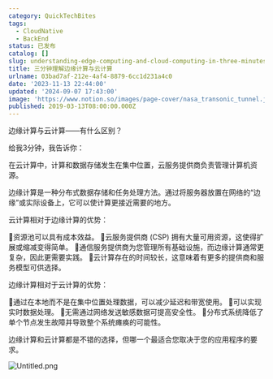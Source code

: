 ```yaml
---
category: QuickTechBites
tags:
  - CloudNative
  - BackEnd
status: 已发布
catalog: []
slug: understanding-edge-computing-and-cloud-computing-in-three-minutes
title: 三分钟理解边缘计算与云计算
urlname: 03bad7af-212e-4af4-8879-6cc1d231a4c0
date: '2023-11-13 22:44:00'
updated: '2024-09-07 17:43:00'
image: 'https://www.notion.so/images/page-cover/nasa_transonic_tunnel.jpg'
published: 2019-03-13T08:00:00.000Z
---
```


边缘计算与云计算——有什么区别？


给我3分钟，我告诉你：


在云计算中，计算和数据存储发生在集中位置，云服务提供商负责管理计算机资源。


边缘计算是一种分布式数据存储和任务处理方法。通过将服务器放置在网络的“边缘”或实际设备上，它可以使计算更接近需要的地方。


云计算相对于边缘计算的优势：


🔹资源池可以具有成本效益。
🔹云服务提供商 (CSP) 拥有大量可用资源，这使得扩展或缩减变得简单。
🔹通信服务提供商为您管理所有基础设施，而边缘计算通常更复杂，因此更需要实践。
🔹云计算存在的时间较长，这意味着有更多的提供商和服务模型可供选择。


边缘计算相对于云计算的优势：


🔸通过在本地而不是在集中位置处理数据，可以减少延迟和带宽使用。
🔸可以实现实时数据处理。
🔸无需通过网络发送敏感数据可提高安全性。
🔸分布式系统降低了单个节点发生故障并导致整个系统瘫痪的可能性。


边缘计算和云计算都是不错的选择，但哪一个最适合您取决于您的应用程序的要求。


![Untitled.png](https://prod-files-secure.s3.us-west-2.amazonaws.com/5d24fe63-e567-4804-86f9-9fdc62e13082/13581d9b-f241-4af1-9995-cb87504adaf1/Untitled.png?X-Amz-Algorithm=AWS4-HMAC-SHA256&X-Amz-Content-Sha256=UNSIGNED-PAYLOAD&X-Amz-Credential=ASIAZI2LB466R3OLFUR4%2F20250316%2Fus-west-2%2Fs3%2Faws4_request&X-Amz-Date=20250316T053621Z&X-Amz-Expires=3600&X-Amz-Security-Token=IQoJb3JpZ2luX2VjEMz%2F%2F%2F%2F%2F%2F%2F%2F%2F%2FwEaCXVzLXdlc3QtMiJHMEUCIQD4r9I9IZvjnpxRvAuyZpJYZk%2FOetlUj9cQiNFiGN6M7AIgEou5F94LTlmjbDrJhh42b7snRLtZurpYDgz5%2FApMUWUq%2FwMIJRAAGgw2Mzc0MjMxODM4MDUiDOiSP0QhojMGyMp2WSrcA3gwJYmaIdxfqwPlQsXFomE5LcvZLG8houymqz2qYK2str53v48Hhnbv0%2B7Vlp9jDt%2BvCuqiyJ409nQn0wlSJl4%2F%2FWpPBefQ2uOPOC3wFzm2yn9QecjPZz22Ih6EAy1xBC%2F3HqGmU%2F74r7dDPO3gVeJtd%2BLA%2F6Sdx5FScv2qmYPEeDeHArOI9Gf8MdC1pTOmOcmrqbKpSfUo7ux4HkbM2V2QuF2vdBQIXyn%2FrvwlezDP9buaG2foPzv8upvE9KovqnDm0jD%2B12qC0o9a%2B1x1%2BWW0osU8A8b3FBfky%2FL7TxrwYJ6wyENHknTEJL3z75Rnhyj0YzDsUXI5GYhTdGDd%2BvDfWUaWrLg1h5agzQuehKRlHal2Wp4btO68ufi5ifjibkypmZZ0%2BTwh%2BzJa%2F53wYtSIlMd3k4QxNQpeOcsGag0wd9OafO0DCaFw7ZiHO4J9m9DTJ4WmcWiw6KHbY%2Bhomd5ksxNjjm0Z0Tf9R9eCcDgOOmYV7dBBX6RCB2befPRgS6AfxZKUgjYIfmTz6fjPUCOn0e8GKn4%2Bn3AMkw4czXm%2Fd1gZ6abQk5HU75gYCWSSAQeaUHj%2BWoQdZ%2FHNSibMOxoJa3trnLf6zpsJ2UybpV6wIS15HZ1xA81Hua0hMO6Y2b4GOqUBLrjRDZK9uXhISLTVI82N3VGhPvw%2Fb%2Bxtfogmu9dXlvC8aD1pXj6TEnW59p0XdN9HnjpA5ga5%2BmzMePg%2BAZn%2FPjhGD4A%2BmZSdwMwDl0k2kDz61hcgYOI7s%2BQ97EL7WZVfwiK%2BBoBKDgMO4BThK3iX4cWk3v%2Bn8UzxMRS8AcDX6%2FikRMXXXg9bKfiprO7WuFOLiPEwmf%2F%2BoSavvIxu7yCpaiCDVvwB&X-Amz-Signature=d64f6041df619230fd03d6a8d7e5c0712fd5b6c5a475f1fbcea95ee9334a6f2a&X-Amz-SignedHeaders=host&x-id=GetObject)

